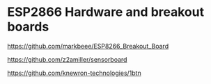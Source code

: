 # ESP2866 Hardware and breakout boards

https://github.com/markbeee/ESP8266_Breakout_Board

https://github.com/z2amiller/sensorboard

https://github.com/knewron-technologies/1btn
